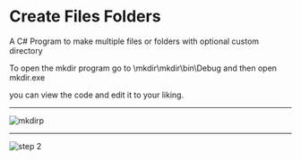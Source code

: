 # Create Files Folders
A C# Program to make multiple files or folders with optional custom directory

To open the mkdir program go to \mkdir\mkdir\bin\Debug and then open mkdir.exe

you can view the code and edit it to your liking.

_____________________________________________________________
![mkdirp](https://user-images.githubusercontent.com/80118008/125915163-e9da2d05-dded-4dff-a306-d31c8e6944fe.PNG)
____________________________________________________________
![step 2](https://user-images.githubusercontent.com/80118008/125915185-2aee028c-cd51-4425-a2b3-7b24bac47753.PNG)
